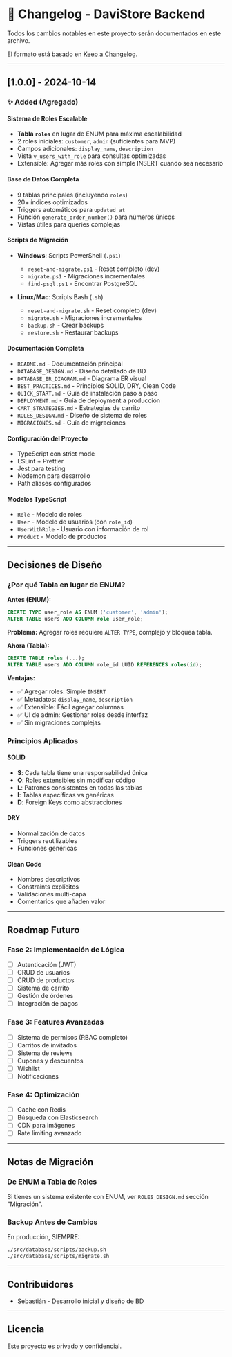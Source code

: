 # 📝 Changelog - DaviStore Backend

Todos los cambios notables en este proyecto serán documentados en este archivo.

El formato está basado en [Keep a Changelog](https://keepachangelog.com/es-ES/1.0.0/).

---

## [1.0.0] - 2024-10-14

### ✨ Added (Agregado)

#### Sistema de Roles Escalable
- **Tabla `roles`** en lugar de ENUM para máxima escalabilidad
- 2 roles iniciales: `customer`, `admin` (suficientes para MVP)
- Campos adicionales: `display_name`, `description`
- Vista `v_users_with_role` para consultas optimizadas
- Extensible: Agregar más roles con simple INSERT cuando sea necesario

#### Base de Datos Completa
- 9 tablas principales (incluyendo `roles`)
- 20+ índices optimizados
- Triggers automáticos para `updated_at`
- Función `generate_order_number()` para números únicos
- Vistas útiles para queries complejas

#### Scripts de Migración
- **Windows**: Scripts PowerShell (`.ps1`)
  - `reset-and-migrate.ps1` - Reset completo (dev)
  - `migrate.ps1` - Migraciones incrementales
  - `find-psql.ps1` - Encontrar PostgreSQL

- **Linux/Mac**: Scripts Bash (`.sh`)
  - `reset-and-migrate.sh` - Reset completo (dev)
  - `migrate.sh` - Migraciones incrementales
  - `backup.sh` - Crear backups
  - `restore.sh` - Restaurar backups

#### Documentación Completa
- `README.md` - Documentación principal
- `DATABASE_DESIGN.md` - Diseño detallado de BD
- `DATABASE_ER_DIAGRAM.md` - Diagrama ER visual
- `BEST_PRACTICES.md` - Principios SOLID, DRY, Clean Code
- `QUICK_START.md` - Guía de instalación paso a paso
- `DEPLOYMENT.md` - Guía de deployment a producción
- `CART_STRATEGIES.md` - Estrategias de carrito
- `ROLES_DESIGN.md` - Diseño de sistema de roles
- `MIGRACIONES.md` - Guía de migraciones

#### Configuración del Proyecto
- TypeScript con strict mode
- ESLint + Prettier
- Jest para testing
- Nodemon para desarrollo
- Path aliases configurados

#### Modelos TypeScript
- `Role` - Modelo de roles
- `User` - Modelo de usuarios (con `role_id`)
- `UserWithRole` - Usuario con información de rol
- `Product` - Modelo de productos

---

## Decisiones de Diseño

### ¿Por qué Tabla en lugar de ENUM?

**Antes (ENUM):**
```sql
CREATE TYPE user_role AS ENUM ('customer', 'admin');
ALTER TABLE users ADD COLUMN role user_role;
```

**Problema:** Agregar roles requiere `ALTER TYPE`, complejo y bloquea tabla.

**Ahora (Tabla):**
```sql
CREATE TABLE roles (...);
ALTER TABLE users ADD COLUMN role_id UUID REFERENCES roles(id);
```

**Ventajas:**
- ✅ Agregar roles: Simple `INSERT`
- ✅ Metadatos: `display_name`, `description`
- ✅ Extensible: Fácil agregar columnas
- ✅ UI de admin: Gestionar roles desde interfaz
- ✅ Sin migraciones complejas

### Principios Aplicados

#### SOLID
- **S**: Cada tabla tiene una responsabilidad única
- **O**: Roles extensibles sin modificar código
- **L**: Patrones consistentes en todas las tablas
- **I**: Tablas específicas vs genéricas
- **D**: Foreign Keys como abstracciones

#### DRY
- Normalización de datos
- Triggers reutilizables
- Funciones genéricas

#### Clean Code
- Nombres descriptivos
- Constraints explícitos
- Validaciones multi-capa
- Comentarios que añaden valor

---

## Roadmap Futuro

### Fase 2: Implementación de Lógica
- [ ] Autenticación (JWT)
- [ ] CRUD de usuarios
- [ ] CRUD de productos
- [ ] Sistema de carrito
- [ ] Gestión de órdenes
- [ ] Integración de pagos

### Fase 3: Features Avanzadas
- [ ] Sistema de permisos (RBAC completo)
- [ ] Carritos de invitados
- [ ] Sistema de reviews
- [ ] Cupones y descuentos
- [ ] Wishlist
- [ ] Notificaciones

### Fase 4: Optimización
- [ ] Cache con Redis
- [ ] Búsqueda con Elasticsearch
- [ ] CDN para imágenes
- [ ] Rate limiting avanzado

---

## Notas de Migración

### De ENUM a Tabla de Roles

Si tienes un sistema existente con ENUM, ver `ROLES_DESIGN.md` sección "Migración".

### Backup Antes de Cambios

En producción, SIEMPRE:
```bash
./src/database/scripts/backup.sh
./src/database/scripts/migrate.sh
```

---

## Contribuidores

- Sebastián - Desarrollo inicial y diseño de BD

---

## Licencia

Este proyecto es privado y confidencial.

